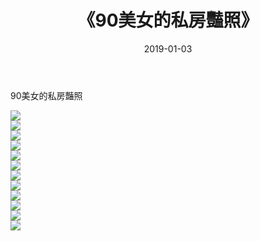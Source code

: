 ﻿---
layout: post
title:  《90美女的私房豔照》
date:   2019-01-03
img: http://img.660000.xyz/Sharelink/唯美/2019/90美女的私房豔照/000.jpg
categories: [美女, 清纯, 唯美]
---

90美女的私房豔照

  ![](http://img.660000.xyz/Sharelink/唯美/2019/90美女的私房豔照/001.jpg) <br> ![](http://img.660000.xyz/Sharelink/唯美/2019/90美女的私房豔照/002.jpg) <br> ![](http://img.660000.xyz/Sharelink/唯美/2019/90美女的私房豔照/003.jpg) <br> ![](http://img.660000.xyz/Sharelink/唯美/2019/90美女的私房豔照/004.jpg) <br> ![](http://img.660000.xyz/Sharelink/唯美/2019/90美女的私房豔照/005.jpg) <br> ![](http://img.660000.xyz/Sharelink/唯美/2019/90美女的私房豔照/006.jpg) <br> ![](http://img.660000.xyz/Sharelink/唯美/2019/90美女的私房豔照/007.jpg) <br> ![](http://img.660000.xyz/Sharelink/唯美/2019/90美女的私房豔照/008.jpg) <br> ![](http://img.660000.xyz/Sharelink/唯美/2019/90美女的私房豔照/009.jpg) <br> ![](http://img.660000.xyz/Sharelink/唯美/2019/90美女的私房豔照/010.jpg) <br> ![](http://img.660000.xyz/Sharelink/唯美/2019/90美女的私房豔照/011.jpg) <br> ![](http://img.660000.xyz/Sharelink/唯美/2019/90美女的私房豔照/012.jpg) <br>